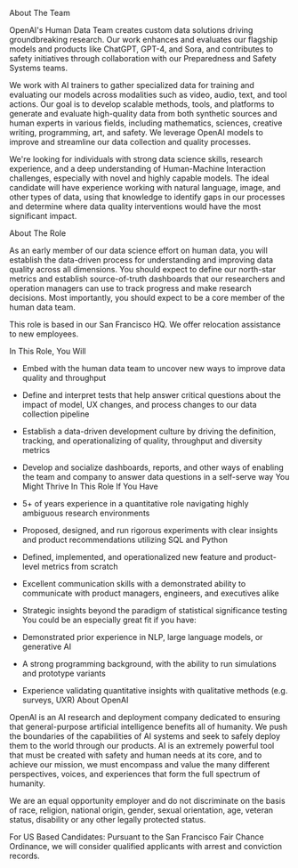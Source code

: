 About The Team

OpenAI's Human Data Team creates custom data solutions driving groundbreaking research. Our work enhances and evaluates our flagship models and products like ChatGPT, GPT-4, and Sora, and contributes to safety initiatives through collaboration with our Preparedness and Safety Systems teams.

We work with AI trainers to gather specialized data for training and evaluating our models across modalities such as video, audio, text, and tool actions. Our goal is to develop scalable methods, tools, and platforms to generate and evaluate high-quality data from both synthetic sources and human experts in various fields, including mathematics, sciences, creative writing, programming, art, and safety. We leverage OpenAI models to improve and streamline our data collection and quality processes.

We're looking for individuals with strong data science skills, research experience, and a deep understanding of Human-Machine Interaction challenges, especially with novel and highly capable models. The ideal candidate will have experience working with natural language, image, and other types of data, using that knowledge to identify gaps in our processes and determine where data quality interventions would have the most significant impact.

About The Role

As an early member of our data science effort on human data, you will establish the data-driven process for understanding and improving data quality across all dimensions. You should expect to define our north-star metrics and establish source-of-truth dashboards that our researchers and operation managers can use to track progress and make research decisions. Most importantly, you should expect to be a core member of the human data team.

This role is based in our San Francisco HQ. We offer relocation assistance to new employees.

In This Role, You Will

* Embed with the human data team to uncover new ways to improve data quality and throughput
* Define and interpret tests that help answer critical questions about the impact of model, UX changes, and process changes to our data collection pipeline
* Establish a data-driven development culture by driving the definition, tracking, and operationalizing of quality, throughput and diversity metrics
* Develop and socialize dashboards, reports, and other ways of enabling the team and company to answer data questions in a self-serve way
You Might Thrive In This Role If You Have

* 5+ of years experience in a quantitative role navigating highly ambiguous research environments
* Proposed, designed, and run rigorous experiments with clear insights and product recommendations utilizing SQL and Python
* Defined, implemented, and operationalized new feature and product-level metrics from scratch
* Excellent communication skills with a demonstrated ability to communicate with product managers, engineers, and executives alike
* Strategic insights beyond the paradigm of statistical significance testing
You could be an especially great fit if you have:

* Demonstrated prior experience in NLP, large language models, or generative AI
* A strong programming background, with the ability to run simulations and prototype variants
* Experience validating quantitative insights with qualitative methods (e.g. surveys, UXR)
About OpenAI

OpenAI is an AI research and deployment company dedicated to ensuring that general-purpose artificial intelligence benefits all of humanity. We push the boundaries of the capabilities of AI systems and seek to safely deploy them to the world through our products. AI is an extremely powerful tool that must be created with safety and human needs at its core, and to achieve our mission, we must encompass and value the many different perspectives, voices, and experiences that form the full spectrum of humanity.

We are an equal opportunity employer and do not discriminate on the basis of race, religion, national origin, gender, sexual orientation, age, veteran status, disability or any other legally protected status.

For US Based Candidates: Pursuant to the San Francisco Fair Chance Ordinance, we will consider qualified applicants with arrest and conviction records.
